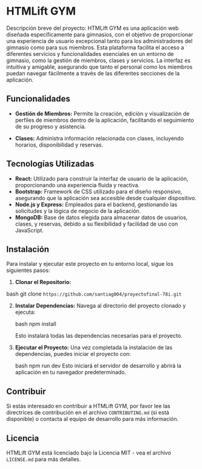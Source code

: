 # HTMLift GYM

Descripción breve del proyecto: HTMLift GYM es una aplicación web diseñada específicamente para gimnasios, con el objetivo de proporcionar una experiencia de usuario excepcional tanto para los administradores del gimnasio como para sus miembros. Esta plataforma facilita el acceso a diferentes servicios y funcionalidades esenciales en un entorno de gimnasio, como la gestión de miembros, clases y servicios. La interfaz es intuitiva y amigable, asegurando que tanto el personal como los miembros puedan navegar fácilmente a través de las diferentes secciones de la aplicación.

## Funcionalidades

- **Gestión de Miembros:** Permite la creación, edición y visualización de perfiles de miembros dentro de la aplicación, facilitando el seguimiento de su progreso y asistencia.

- **Clases:** Administra información relacionada con clases, incluyendo horarios, disponibilidad y reservas.


## Tecnologías Utilizadas

- **React:** Utilizado para construir la interfaz de usuario de la aplicación, proporcionando una experiencia fluida y reactiva.
- **Bootstrap:** Framework de CSS utilizado para el diseño responsivo, asegurando que la aplicación sea accesible desde cualquier dispositivo.
- **Node.js y Express:** Empleados para el backend, gestionando las solicitudes y la lógica de negocio de la aplicación.
- **MongoDB:** Base de datos elegida para almacenar datos de usuarios, clases, y reservas, debido a su flexibilidad y facilidad de uso con JavaScript.

## Instalación

Para instalar y ejecutar este proyecto en tu entorno local, sigue los siguientes pasos:

1. **Clonar el Repositorio:**

bash
git clone `https://github.com/santiag004/proyectofinal-78i.git`
   
  

2. **Instalar Dependencias:**
   Navega al directorio del proyecto clonado y ejecuta:

   bash
npm install

   Esto instalará todas las dependencias necesarias para el proyecto.

3. **Ejecutar el Proyecto:**
   Una vez completada la instalación de las dependencias, puedes iniciar el proyecto con:

   bash
npm run dev
      Esto iniciará el servidor de desarrollo y abrirá la aplicación en tu navegador predeterminado.

## Contribuir

Si estás interesado en contribuir a HTMLift GYM, por favor lee las directrices de contribución en el archivo `CONTRIBUTING.md` (si está disponible) o contacta al equipo de desarrollo para más información.

## Licencia

HTMLift GYM está licenciado bajo la Licencia MIT - vea el archivo `LICENSE.md` para más detalles.
